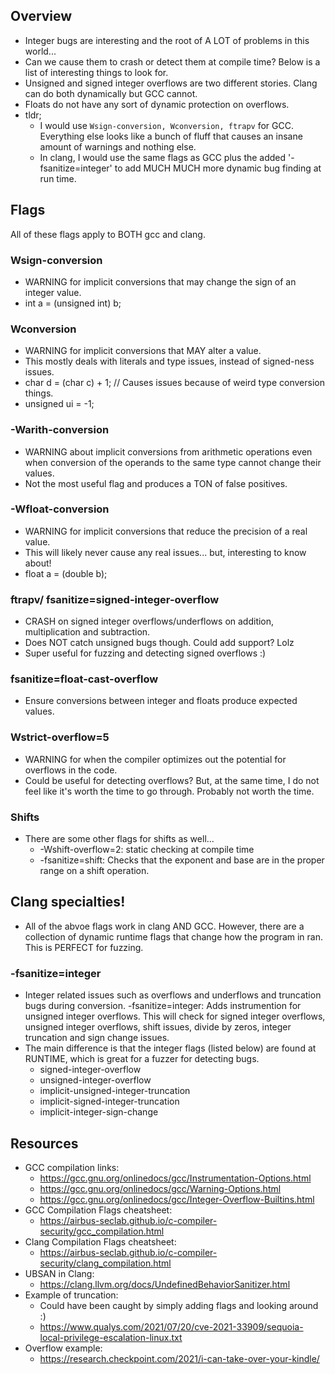 ## Overview
- Integer bugs are interesting and the root of A LOT of problems in this world...
- Can we cause them to crash or detect them at compile time? Below is a list of interesting things to look for.
- Unsigned and signed integer overflows are two different stories. Clang can do both dynamically but GCC cannot. 
- Floats do not have any sort of dynamic protection on overflows. 
- tldr; 
	- I would use ``Wsign-conversion, Wconversion, ftrapv`` for GCC. Everything else looks like a bunch of fluff that causes an insane amount of warnings and nothing else. 
	- In clang, I would use the same flags as GCC plus the added '-fsanitize=integer' to add MUCH MUCH more dynamic bug finding at run time. 

## Flags

All of these flags apply to BOTH gcc and clang. 

### Wsign-conversion
- WARNING for implicit conversions that may change the sign of an integer value. 
- int a = (unsigned int) b; 

### Wconversion
- WARNING for implicit conversions that MAY alter a value. 
- This mostly deals with literals and type issues, instead of signed-ness issues. 
- char d = (char c) + 1; // Causes issues because of weird type conversion things. 
- unsigned ui = -1;

### -Warith-conversion 
- WARNING about implicit conversions from arithmetic operations even when conversion of the operands to the same type cannot change their values. 
- Not the most useful flag and produces a TON of false positives. 

### -Wfloat-conversion
- WARNING for implicit conversions that reduce the precision of a real value. 
- This will likely never cause any real issues... but, interesting to know about!
- float a = (double b); 

### ftrapv/ fsanitize=signed-integer-overflow
- CRASH on signed integer overflows/underflows on addition, multiplication and subtraction. 
- Does NOT catch unsigned bugs though. Could add support? Lolz
- Super useful for fuzzing and detecting signed overflows :) 

### fsanitize=float-cast-overflow
- Ensure conversions between integer and floats produce expected values. 

### Wstrict-overflow=5
- WARNING for when the compiler optimizes out the potential for overflows in the code. 
- Could be useful for detecting overflows? But, at the same time, I do not feel like it's worth the time to go through. Probably not worth the time.


### Shifts
- There are some other flags for shifts as well...
	- -Wshift-overflow=2: static checking at compile time
	- -fsanitize=shift: Checks that the exponent and base are in the proper range on a shift operation. 

## Clang specialties!
- All of the abvoe flags work in clang AND GCC. However, there are a collection of dynamic runtime flags that change how the program in ran. This is PERFECT for fuzzing. 

### -fsanitize=integer
- Integer related issues such as overflows and underflows and truncation bugs during conversion. 
-fsanitize=integer: Adds instrumention for unsigned integer overflows. This will check for signed integer overflows, unsigned integer overflows, shift issues, divide by zeros, integer truncation and sign change issues. 
- The main difference is that the integer flags (listed below) are found at RUNTIME, which is great for a fuzzer for detecting bugs. 
	- signed-integer-overflow
	- unsigned-integer-overflow
	- implicit-unsigned-integer-truncation
	- implicit-signed-integer-truncation
	- implicit-integer-sign-change



## Resources
- GCC compilation links: 
	- https://gcc.gnu.org/onlinedocs/gcc/Instrumentation-Options.html
	- https://gcc.gnu.org/onlinedocs/gcc/Warning-Options.html
	- https://gcc.gnu.org/onlinedocs/gcc/Integer-Overflow-Builtins.html
- GCC Compilation Flags cheatsheet: 
	- https://airbus-seclab.github.io/c-compiler-security/gcc_compilation.html
- Clang Compilation Flags cheatsheet: 
	- https://airbus-seclab.github.io/c-compiler-security/clang_compilation.html
- UBSAN in Clang: 
	- https://clang.llvm.org/docs/UndefinedBehaviorSanitizer.html
- Example of truncation: 
	- Could have been caught by simply adding flags and looking around :) 
	- https://www.qualys.com/2021/07/20/cve-2021-33909/sequoia-local-privilege-escalation-linux.txt
- Overflow example: 
	- https://research.checkpoint.com/2021/i-can-take-over-your-kindle/
